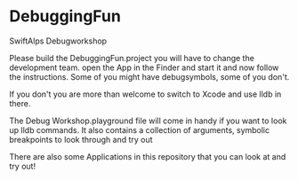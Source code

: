 # DebuggingFun
SwiftAlps Debugworkshop

Please build the DebuggingFun.project you will have to change the development team.
open the App in the Finder and start it and now follow the instructions.
Some of you might have debugsymbols, some of you don't.

If you don't you are more than welcome to switch to Xcode and use lldb in there.

The Debug Workshop.playground file will come in handy if you want to look up lldb commands.
It also contains a collection of arguments, symbolic breakpoints to look through and try out

There are also some Applications in this repository that you can look at and try out!

